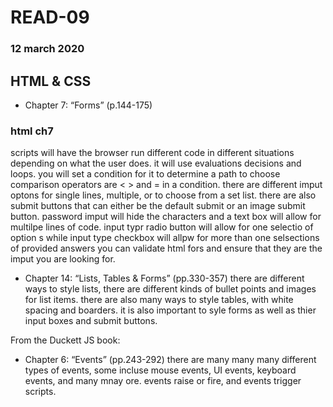# READ-09
### 12 march 2020

## HTML & CSS 
* Chapter 7: “Forms” (p.144-175)

### html ch7
scripts will have the browser run different code in different situations depending on what the user does. it will use evaluations decisions and loops. you will set a condition for it to determine a path to choose comparison operators are < > and = in a condition. there are different imput optons for single lines, multiple, or to choose from a set list. there are also submit buttons that can either be the default submit or an image submit button. password imput will hide the characters and a text box will allow for multilpe lines of code. input typr radio button will allow for one selectio of option s while input type checkbox will allpw for more than one selsections of provided answers you can validate html fors and ensure that they are the imput you are looking for.

* Chapter 14: “Lists, Tables & Forms” (pp.330-357)
there are different ways to style lists, there are different kinds of bullet points and images for list items. there are also many ways to style tables, with white spacing and boarders. it is also important to syle forms as well as thier input boxes and submit buttons. 

From the Duckett JS book:
* Chapter 6: “Events” (pp.243-292)
there are many many many different types of events, some incluse mouse events, UI events, keyboard events, and many mnay ore. events raise or fire, and events trigger scripts. 